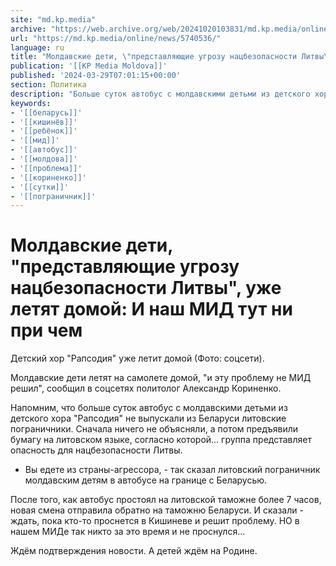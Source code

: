 ```yaml
---
site: "md.kp.media"
archive: "https://web.archive.org/web/20241020103831/md.kp.media/online/news/5740536/"
url: "https://md.kp.media/online/news/5740536/"
language: ru
title: "Молдавские дети, \"представляющие угрозу нацбезопасности Литвы\", уже летят домой: И наш МИД тут ни при чем"
publication: '[[KP Media Moldova]]'
published: '2024-03-29T07:01:15+00:00'
section: Политика
description: "Больше суток автобус с молдавскими детьми из детского хора \"Рапсодия\" не выпускали из Беларуси литовские пограничники"
keywords:
- '[[беларусь]]'
- '[[кишинёв]]'
- '[[ребёнок]]'
- '[[мид]]'
- '[[автобус]]'
- '[[молдова]]'
- '[[проблема]]'
- '[[кориненко]]'
- '[[сутки]]'
- '[[пограничник]]'
---
```


# Молдавские дети, "представляющие угрозу нацбезопасности Литвы", уже летят домой: И наш МИД тут ни при чем

Детский хор "Рапсодия" уже летит домой (Фото: соцсети).

Молдавские дети летят на самолете домой, "и эту проблему не МИД решил", сообщил в соцсетях политолог Александр Кориненко.

Напомним, что больше суток автобус с молдавскими детьми из детского хора "Рапсодия" не выпускали из Беларуси литовские пограничники. Сначала ничего не объясняли, а потом предъявили бумагу на литовском языке, согласно которой... группа представляет опасность для нацбезопасности Литвы.

- Вы едете из страны-агрессора, - так сказал литовский пограничник молдавским детям в автобусе на границе с Беларусью.

После того, как автобус простоял на литовской таможне более 7 часов, новая смена отправила обратно на таможню Беларуси. И сказали - ждать, пока кто-то проснется в Кишиневе и решит проблему. НО в нашем МИДе так никто за это время и не проснулся...

Ждём подтверждения новости. А детей ждём на Родине.